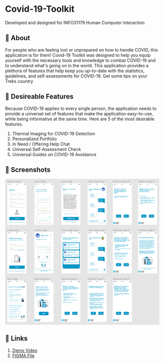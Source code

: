 # Covid-19-Toolkit
Developed and designed for INFO31179 Human Computer Interaction


## 🦠 About
For people who are feeling lost or unprepared on how to handle COVID, this application is for them! Covid-19 Toolkit was designed to help you equip yourself with the necessary tools and knowledge to combat COVID-19 and to understand what's going on in the world. This application provides a plethora of features that help keep you up-to-date with the statistics, guidelines, and self-assessments for COVID-19. Get some tips on your Treks country


## 🦠 Desireable Features
Because COVID-19 applies to every single person, the application needs to provide a universal set of features that make the application easy-to-use, while being informative at the same time. Here are 5 of the most desirable features.
  1. Thermal Imaging for COVID-19 Detection 
  2. Personalized Portfolio
  3. In Need / Offering Help Chat
  4. Universal Self-Assessment Check
  5. Universal Guides on COVID-19 Avoidance


## 🦠 Screenshots
![Design Preview](./preview_design.png)

## 🦠 Links
  1.  [Demo Video](https://youtu.be/9FVYHLEJWAE)
  2.  [FIGMA File](https://www.figma.com/file/lBNyhgcqEXeI21TtbbPGlw/Covid-19_Toolkit_A3?node-id=0%3A1)
